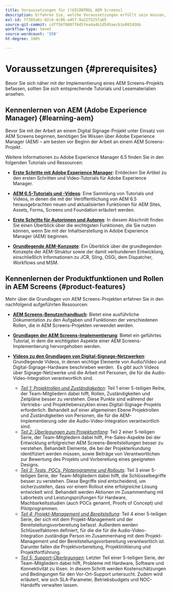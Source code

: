 ```yaml
---
title: Voraussetzungen für [!UICONTROL AEM Screens]
description: Erfahren Sie, welche Voraussetzungen erfüllt sein müssen, bevor Sie ein AEM Screens-Projekt starten können.
exl-id: ff305a6c-02cb-4c06-a457-9a22f525fab5
source-git-commit: cdff56f0807f6d5fea4a4b1d545aecb1e80245bb
workflow-type: tm+mt
source-wordcount: '558'
ht-degree: 100%

---
```


# Voraussetzungen {#prerequisites}

Bevor Sie sich näher mit der Implementierung eines AEM Screens-Projekts befassen, sollten Sie sich entsprechende Tutorials und Lesematerialien ansehen.

## Kennenlernen von AEM (Adobe Experience Manager) {#learning-aem}

Bevor Sie mit der Arbeit an einem Digital Signage-Projekt unter Einsatz von AEM Screens beginnen, benötigen Sie Wissen über Adobe Experience Manager (AEM) – am besten vor Beginn der Arbeit an einem AEM Screens-Projekt.

Weitere Informationen zu Adobe Experience Manager 6.5 finden Sie in den folgenden Tutorials und Ressourcen:

* **[Erste Schritte mit Adobe Experience Manager](https://experienceleague.adobe.com/de/docs/experience-manager-cloud-service/content/overview/introduction)**: Entdecken Sie Artikel zu den ersten Schritten und Video-Tutorials für Adobe Experience Manager.

* **[AEM 6.5-Tutorials und -Videos](https://experienceleague.adobe.com/de/docs/experience-manager-tutorials)**: Eine Sammlung von Tutorials und Videos, in denen die mit der Veröffentlichung von AEM 6.5 herausgebrachten neuen und aktualisierten Funktionen für AEM Sites, Assets, Forms, Screens und Foundation erläutert werden.

* **[Erste Schritte für Autorinnen und Autoren](https://experienceleague.adobe.com/de/docs/experience-manager-65/content/sites/authoring/essentials/first-steps)**: In diesem Abschnitt finden Sie einen Überblick über die wichtigsten Funktionen, die Sie nutzen können, wenn Sie mit der Inhaltserstellung in Adobe Experience Manager (AEM) beginnen.

* **[Grundlegende AEM-Konzepte](https://experienceleague.adobe.com/de/docs/experience-manager-65/content/implementing/developing/introduction/the-basics)**: Ein Überblick über die grundlegenden Konzepte der AEM-Struktur sowie der damit verbundenen Entwicklung, einschließlich Informationen zu JCR, Sling, OSGi, dem Dispatcher, Workflows und MSM.

## Kennenlernen der Produktfunktionen und Rollen in AEM Screens {#product-features}

Mehr über die Grundlagen von AEM Screens-Projekten erfahren Sie in den nachfolgend aufgeführten Ressourcen:

* **[AEM Screens-Benutzerhandbuch](https://experienceleague.adobe.com/de/docs/experience-manager-screens/user-guide/aem-screens-introduction)**: Bietet eine ausführliche Dokumentation zu den Aufgaben und Funktionen der verschiedenen Rollen, die in AEM Screens-Projekten verwendet werden.

* **[Grundlagen der AEM Screens-Implementierung](https://experienceleague.adobe.com/?launch=AEM-7a#recommended/solutions/experience-manager)**: Bietet ein geführtes Tutorial, in dem die wichtigsten Aspekte einer AEM Screens-Implementierung hervorgehoben werden.

* **[Videos zu den Grundlagen von Digital-Signage-Netzwerken](https://experienceleague.adobe.com/de/docs/experience-manager-screens/user-guide/aem-screens-introduction)**: Grundlegende Videos, in denen wichtige Elemente von Audio/Video und Digital-Signage-Hardware beschrieben werden.  Es gibt auch Videos über Signage-Netzwerke und die Arbeit mit Personen, die für die Audio-Video-Integration verantwortlich sind.
   * *[Teil 1: Projektrollen und Zuständigkeiten](https://experienceleague.adobe.com/de/docs/experience-manager-screens/user-guide/digital-signage-network/project-roles-responsibilities)*: Teil 1 einer 5-teiligen Reihe, der Team-Mitgliedern dabei hilft, Rollen, Zuständigkeiten und Zeitpläne besser zu verstehen. Diese Punkte sind während der Vertriebs- und Projektlebenszyklen eines Digital-Signage-Projekts erforderlich. Behandelt auf einer allgemeinen Ebene Projektrollen und Zuständigkeiten von Personen, die für die AEM-Implementierung oder die Audio-Video-Integration verantwortlich sind.
   * *[Teil 2: Überlegungen zum Projektumfang](https://experienceleague.adobe.com/de/docs/experience-manager-screens/user-guide/digital-signage-network/project-considerations)*: Teil 2 einer 5-teiligen Serie, der Team-Mitgliedern dabei hilft, Pre-Sales-Aspekte bei der Entwicklung erfolgreicher AEM Screens-Bereitstellungen besser zu verstehen. Behandelt Elemente, die bei der Projekterkundung identifiziert werden müssen, sowie Beiträge von Verantwortlichen zur Bewertung des Projekts und Vorbereitung eines geeigneten Designs.
   * *[Teil 3: Tests, POCs, Pilotprogramme und Rollouts](https://experienceleague.adobe.com/de/docs/experience-manager-screens/user-guide/digital-signage-network/testing-pocs-pilots-rollouts)*: Teil 3 einer 5-teiligen Serie, der Team-Mitgliedern dabei hilft, die Schlüsselbegriffe besser zu verstehen. Diese Begriffe sind entscheidend, um sicherzustellen, dass vor einem Rollout eine erfolgreiche Lösung entwickelt wird. Behandelt werden Aktionen im Zusammenhang mit Labortests und Leistungsprüfungen für Hardware, Machbarkeitsstudien (auch POCs genannt, Proofs of Concept) und Pilotprogrammen.
   * *[Teil 4: Projekt-Management und Bereitstellung](https://experienceleague.adobe.com/de/docs/experience-manager-screens/user-guide/digital-signage-network/project-management-and-deployment)*: Teil 4 einer 5-teiligen Serie, der sich mit dem Projekt-Management und der Bereitstellungsvorbereitung befasst. Außerdem werden Schlüsselfaktoren definiert, für die die für die Audio-Video-Integration zuständige Person im Zusammenhang mit dem Projekt-Management und der Bereitstellungsvorbereitung verantwortlich ist. Darunter fallen die Projektvorbereitung, Projektinitiierung und Projektfortführung.
   * *[Teil 5: Support-Überlegungen](https://experienceleague.adobe.com/de/docs/experience-manager-screens/user-guide/digital-signage-network/support-considerations)*: Letzter Teil einer 5-teiligen Serie, der Team-Mitgliedern dabei hilft, Probleme mit Hardware, Software und Konnektivität zu lösen. In diesem Schritt werden Kostenschätzungen und Bedingungen für den Vor-Ort-Support untersucht. Zudem wird erläutert, wie sich SLA-Parameter, Betriebsbudgets und NOC-Handoffs verwalten lassen.
